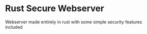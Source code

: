 # Rust Secure Webserver

Webserver made entirely in rust with some simple security features included
